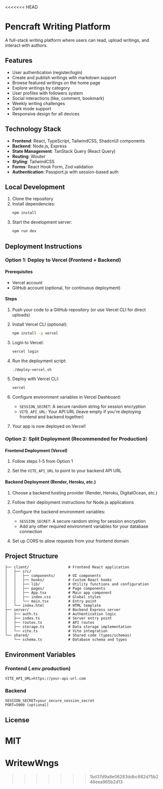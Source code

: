 <<<<<<< HEAD
# Pencraft Writing Platform

A full-stack writing platform where users can read, upload writings, and interact with authors.

## Features

- User authentication (register/login)
- Create and publish writings with markdown support
- Browse featured writings on the home page
- Explore writings by category
- User profiles with followers system
- Social interactions (like, comment, bookmark)
- Weekly writing challenges
- Dark mode support
- Responsive design for all devices

## Technology Stack

- **Frontend**: React, TypeScript, TailwindCSS, ShadcnUI components
- **Backend**: Node.js, Express
- **State Management**: TanStack Query (React Query)
- **Routing**: Wouter
- **Styling**: TailwindCSS
- **Forms**: React Hook Form, Zod validation
- **Authentication**: Passport.js with session-based auth

## Local Development

1. Clone the repository
2. Install dependencies:
   ```bash
   npm install
   ```
3. Start the development server:
   ```bash
   npm run dev
   ```

## Deployment Instructions

### Option 1: Deploy to Vercel (Frontend + Backend)

#### Prerequisites

- Vercel account
- GitHub account (optional, for continuous deployment)

#### Steps

1. Push your code to a GitHub repository (or use Vercel CLI for direct uploads)

2. Install Vercel CLI (optional):
   ```bash
   npm install -g vercel
   ```

3. Login to Vercel:
   ```bash
   vercel login
   ```

4. Run the deployment script:
   ```bash
   ./deploy-vercel.sh
   ```

5. Deploy with Vercel CLI:
   ```bash
   vercel
   ```

6. Configure environment variables in Vercel Dashboard:
   - `SESSION_SECRET`: A secure random string for session encryption
   - `VITE_API_URL`: Your API URL (leave empty if you're deploying frontend and backend together)

7. Your app is now deployed on Vercel!

### Option 2: Split Deployment (Recommended for Production)

#### Frontend Deployment (Vercel)

1. Follow steps 1-5 from Option 1

2. Set the `VITE_API_URL` to point to your backend API URL

#### Backend Deployment (Render, Heroku, etc.)

1. Choose a backend hosting provider (Render, Heroku, DigitalOcean, etc.)

2. Follow their deployment instructions for Node.js applications

3. Configure the backend environment variables:
   - `SESSION_SECRET`: A secure random string for session encryption
   - Add any other required environment variables for your database connection

4. Set up CORS to allow requests from your frontend domain

## Project Structure

```
├── client/                  # Frontend React application
│   ├── src/
│   │   ├── components/      # UI components
│   │   ├── hooks/           # Custom React hooks 
│   │   ├── lib/             # Utility functions and configuration
│   │   ├── pages/           # Page components
│   │   ├── App.tsx          # Main app component
│   │   ├── index.css        # Global styles
│   │   └── main.tsx         # Entry point
│   └── index.html           # HTML template
├── server/                  # Backend Express server
│   ├── auth.ts              # Authentication logic
│   ├── index.ts             # Server entry point
│   ├── routes.ts            # API routes
│   ├── storage.ts           # Data storage implementation
│   └── vite.ts              # Vite integration
└── shared/                  # Shared code (types/schemas)
    └── schema.ts            # Database schema and types
```

## Environment Variables

### Frontend (.env.production)

```
VITE_API_URL=https://your-api-url.com
```

### Backend

```
SESSION_SECRET=your_secure_session_secret
PORT=5000 (optional)
```

## License

MIT
=======
# WritewWngs
>>>>>>> 1bd37d9a8e06283ddbc882d75b246eea965b2d13
